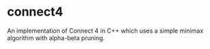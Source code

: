 # connect4
An implementation of Connect 4 in C++ which uses a simple minimax algorithm with alpha-beta pruning. 
